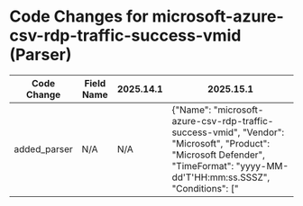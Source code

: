 # Code Changes for microsoft-azure-csv-rdp-traffic-success-vmid (Parser)

| Code Change | Field Name | 2025.14.1 | 2025.15.1 |
|-------------|------------|-----------|------------|
| added_parser | N/A | N/A | {"Name": "microsoft-azure-csv-rdp-traffic-success-vmid", "Vendor": "Microsoft", "Product": "Microsoft Defender", "TimeFormat": "yyyy-MM-dd'T'HH:mm:ss.SSSZ", "Conditions": ["|beatname=eventhubbeat|", "|device_type=eventhubbeat|", "|subject=AdvancedHunting-DeviceEvents|", "vmid=", "@timestamp", "@metadata", "\"ActionType\":\"RemoteDesktopConnection\""], "Fields": ["@timestamp\":\"({time}\d\d\d\d-\d\d-\d\dT\d\d:\d\d:\d\d.\d+Z)", "\d+-\d+-\d\dT\d+:\s\d+:\d+\.\d+\+\d+\s({host}[^\s]+)", "subject=({event_name}[^|\s]+)", "category\":\"({category}[^\"]+)", "ActionType\":\"({result}[^\"]+)", "DeviceName\":\"({dest_host}[\w\-.]+)", "sip=({src_ip}((([0-9a-fA-F.]{0,4}):{1,2}){1,7}([0-9a-fA-F]){0,4})|(((25[0-5]|(2[0-4]|1\d|[0-9]|)\d)\.?\b){4}))(:({src_port}\d+))?", "dip=({dest_ip}((([0-9a-fA-F.]{0,4}):{1,2}){1,7}([0-9a-fA-F]){0,4})|(((25[0-5]|(2[0-4]|1\d|[0-9]|)\d)\.?\b){4}))(:({dest_port}\d+))?", "sport=({src_port}\d+)", "dport=({dest_port}\d+)", "protname=({protocol}[^|]+)", "\"RemoteUrl\"+:\"+({url}[^\",]+)", "domainorigin=({domain}[^|]+)", "\"InitiatingProcessId\":({process_id}\d+)", "\"InitiatingProcessAccountName\":\"(system|SYSTEM|NETWORK SERVICE|local service|({user}[\w\.\-\!\#\^\~]{1,40}\$?))", "\"InitiatingProcessAccountSid\"+:\"+({user_sid}[^\"]+)", "\"LocalIP\":\"({src_ip}((([0-9a-fA-F.]{0,4}):{1,2}){1,7}([0-9a-fA-F]){0,4})|(((25[0-5]|(2[0-4]|1\d|[0-9]|)\d)\.?\b){4}))(:({src_port}\d+))?", "\"LocalPort\":({src_port}\d+)", "\"Protocol\\\"+:\\\"+({protocol}[^\\\"]+)"], "ParserVersion": "v1.0.0"} |